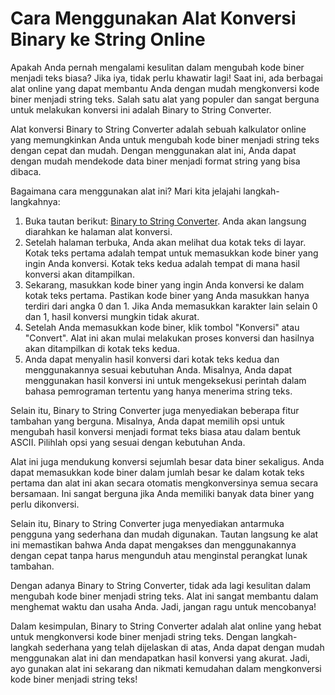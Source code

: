 Cara Menggunakan Alat Konversi Binary ke String Online
======================================================

Apakah Anda pernah mengalami kesulitan dalam mengubah kode biner menjadi teks biasa? Jika iya, tidak perlu khawatir lagi! Saat ini, ada berbagai alat online yang dapat membantu Anda dengan mudah mengkonversi kode biner menjadi string teks. Salah satu alat yang populer dan sangat berguna untuk melakukan konversi ini adalah Binary to String Converter.

Alat konversi Binary to String Converter adalah sebuah kalkulator online yang memungkinkan Anda untuk mengubah kode biner menjadi string teks dengan cepat dan mudah. Dengan menggunakan alat ini, Anda dapat dengan mudah mendekode data biner menjadi format string yang bisa dibaca.

Bagaimana cara menggunakan alat ini? Mari kita jelajahi langkah-langkahnya:

1. Buka tautan berikut: [Binary to String Converter](https://www.onlinecalculatorsfree.com/id/convert/binary-to-string.html). Anda akan langsung diarahkan ke halaman alat konversi.
2. Setelah halaman terbuka, Anda akan melihat dua kotak teks di layar. Kotak teks pertama adalah tempat untuk memasukkan kode biner yang ingin Anda konversi. Kotak teks kedua adalah tempat di mana hasil konversi akan ditampilkan.
3. Sekarang, masukkan kode biner yang ingin Anda konversi ke dalam kotak teks pertama. Pastikan kode biner yang Anda masukkan hanya terdiri dari angka 0 dan 1. Jika Anda memasukkan karakter lain selain 0 dan 1, hasil konversi mungkin tidak akurat.
4. Setelah Anda memasukkan kode biner, klik tombol "Konversi" atau "Convert". Alat ini akan mulai melakukan proses konversi dan hasilnya akan ditampilkan di kotak teks kedua.
5. Anda dapat menyalin hasil konversi dari kotak teks kedua dan menggunakannya sesuai kebutuhan Anda. Misalnya, Anda dapat menggunakan hasil konversi ini untuk mengeksekusi perintah dalam bahasa pemrograman tertentu yang hanya menerima string teks.

Selain itu, Binary to String Converter juga menyediakan beberapa fitur tambahan yang berguna. Misalnya, Anda dapat memilih opsi untuk mengubah hasil konversi menjadi format teks biasa atau dalam bentuk ASCII. Pilihlah opsi yang sesuai dengan kebutuhan Anda.

Alat ini juga mendukung konversi sejumlah besar data biner sekaligus. Anda dapat memasukkan kode biner dalam jumlah besar ke dalam kotak teks pertama dan alat ini akan secara otomatis mengkonversinya semua secara bersamaan. Ini sangat berguna jika Anda memiliki banyak data biner yang perlu dikonversi.

Selain itu, Binary to String Converter juga menyediakan antarmuka pengguna yang sederhana dan mudah digunakan. Tautan langsung ke alat ini memastikan bahwa Anda dapat mengakses dan menggunakannya dengan cepat tanpa harus mengunduh atau menginstal perangkat lunak tambahan.

Dengan adanya Binary to String Converter, tidak ada lagi kesulitan dalam mengubah kode biner menjadi string teks. Alat ini sangat membantu dalam menghemat waktu dan usaha Anda. Jadi, jangan ragu untuk mencobanya!

Dalam kesimpulan, Binary to String Converter adalah alat online yang hebat untuk mengkonversi kode biner menjadi string teks. Dengan langkah-langkah sederhana yang telah dijelaskan di atas, Anda dapat dengan mudah menggunakan alat ini dan mendapatkan hasil konversi yang akurat. Jadi, ayo gunakan alat ini sekarang dan nikmati kemudahan dalam mengkonversi kode biner menjadi string teks!